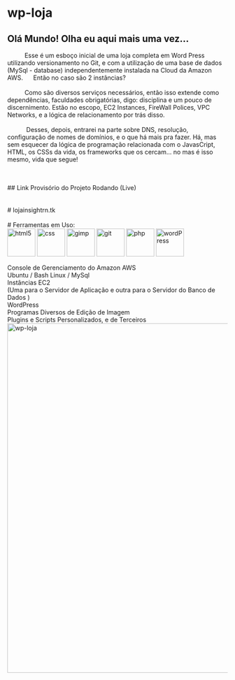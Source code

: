 # wp-loja
## Olá Mundo! Olha eu aqui mais uma vez...

</p><span style = font-family: 'Bebas Neue'; font-size:"4em"; color:"blue"; text-align: "right";>&nbsp&nbsp&nbsp&nbsp&nbsp&nbsp&nbsp&nbsp&nbsp&nbspEsse é um esboço inicial de uma loja completa em Word Press utilizando versionamento no Git, e com a utilização de uma base de dados (MySql - database) independentemente instalada na Cloud da Amazon AWS.&nbsp&nbsp&nbsp&nbsp&nbsp Então no caso são 2 instâncias? </br></br>&nbsp&nbsp&nbsp&nbsp&nbsp&nbsp&nbsp&nbsp&nbsp&nbspComo são diversos serviços necessários, então isso extende como dependências, faculdades obrigatórias, digo: disciplina e um pouco de discernimento. Estão no escopo, EC2 Instances, FireWall Polices, VPC Networks, e a lógica de relacionamento por trás disso.</br></br>&nbsp&nbsp&nbsp&nbsp&nbsp&nbsp&nbsp&nbsp&nbsp&nbsp Desses, depois, entrarei na parte sobre DNS, resolução, configuração de nomes de domínios, e o que há mais pra fazer. Há, mas sem esquecer da lógica de programação relacionada com o JavasCript, HTML, os CSSs da vida, os frameworks que os cercam... no mas é isso mesmo, vida que segue!</span></p></br>

<div style="display: inline_block"><br>
## Link Provisório do Projeto Rodando (Live)</br>
</br>
</br>
# lojainsightrn.tk
</br>
</br>
# Ferramentas em Uso: </br>

<img align="center" alt="html5" height="64" width="64" src="https://user-images.githubusercontent.com/39489517/144758333-ecb93f5f-2c7c-4d15-900e-071281502711.png">
<img align="center" alt="css" height="64" width="64" src="https://user-images.githubusercontent.com/39489517/144758322-a35b7da8-11a0-4200-85a9-957459cb201d.png">
<img align="center" alt="gimp" height="64" width="64" src="https://user-images.githubusercontent.com/39489517/144758325-1ecc750e-933b-4f25-b88a-68dd41525843.png">
<img align="center" alt="git" height="64" width="64" src="https://user-images.githubusercontent.com/39489517/144758328-420203ca-5fe3-4f5e-a808-b3500fa1ae7d.png">
<img align="center" alt="php" height="64" width="64" src="https://user-images.githubusercontent.com/39489517/144758367-9c056631-0527-498d-91cd-78327430935d.png">
<img align="center" alt="wordPress" height="64" width="64" src="https://user-images.githubusercontent.com/39489517/144758373-2fac375e-56f1-43c4-9895-d1ddee67b032.png">
</div>

<div>
</br>
  Console de Gerenciamento do Amazon AWS </br>
  Ubuntu / Bash Linux / MySql </br>
  Instâncias EC2 </br>
  (Uma para o Servidor de Aplicação e outra para o Servidor do Banco de Dados ) </br>
  WordPress </br>
  Programas Diversos de Edição de Imagem </br>
  Plugins e Scripts Personalizados, e de Terceiros </br>
</div>
<div>
  <img align="center" alt="wp-loja" height="800" width="800" src="https://user-images.githubusercontent.com/39489517/144292840-adaa2554-9e28-40f1-a56b-285f1b19fe9b.png">
</br>
</div>






